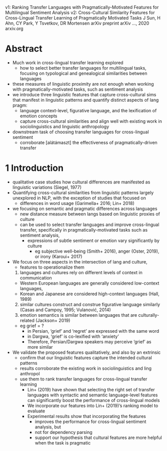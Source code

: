 v1: Ranking Transfer Languages with Pragmatically-Motivated Features
  for Multilingual Sentiment Analysis
v2: Cross-Cultural Similarity Features for Cross-Lingual Transfer Learning of
  Pragmatically Motivated Tasks
J Sun, H Ahn, CY Park, Y Tsvetkov, DR Mortensen
arXiv preprint arXiv …, 2020 arxiv.org

# Abstract

* Much work in cross-lingual transfer learning explored
  * how to select better transfer languages for multilingual tasks,
    focusing on typological and genealogical similarities between languages
* these measures of linguistic proximity are not enough when working with
  pragmatically-motivated tasks, such as sentiment analysis
* we introduce three linguistic features that capture cross-cultural sims that
  manifest in linguistic patterns and quantify distinct aspects of lang pragm:
  * language context-level, figurative language, and the
    lexification of emotion concepts
  * capture cross-cultural similarities and align well with existing work in
    sociolinguistics and linguistic anthropology
* downstream task of choosing transfer languages for cross-lingual sentiment
  * corroborate [alátámaszt] the effectiveness of pragmatically-driven transfer

# 1 Introduction

* qualitative case studies how
  cultural differences are manifested as linguistic variations (Siegel, 1977)
* Quantifying cross-cultural similarities from linguistic patterns
  largely unexplored in NLP, with the exception of studies that focused on
  * differences in word usage (Garimella+ 2016; Lin+ 2018)
* we focusing on semantic and pragmatic differences across languages
  * new distance measure between langs based on linguistic proxies of culture
  * can be used to select transfer languages and improve cross-lingual transfer,
    specifically in pragmatically-motivated tasks such as sentiment analysis,
    * expressions of subtle sentiment or emotion vary significantly by culture
      * eg subjective well-being (Smith+ 2016), anger (Oster, 2019), or
        irony (Karoui+ 2017)
* We focus on three aspects in the intersection of lang and culture,
  * features to operationalize them
  1. languages and cultures rely on different levels of context in communication
    * Western European languages are generally considered low-context languages,
    * Korean and Japanese are considered high-context languages (Hall, 1989)
  2. similar cultures construct and construe figurative language similarly
     (Casas and Campoy, 1995; Vulanović, 2014)
  3. emotion semantics is similar between languages that are culturally-related
    (Jackson+ 2019)
    * eg grief = ?
      * in Persian, ‘grief’ and ‘regret’ are expressed with the same word
      * in Dargwa, ‘grief’ is co-lexified with ‘anxiety’ 
      * Therefore, Persian/Dargwa speakers may perceive ‘grief’ as more similar
* We validate the proposed features qualitatively, and also by an extrinsic
  * confirm that our linguistic features capture the intended cultural patterns
  * results corroborate the existing work in sociolinguistics and ling anthropol
  * use them to rank transfer languages for cross-lingual transfer learning
    * Lin+ (2019) have shown that selecting the right set of transfer languages
      with syntactic and semantic language-level features can significantly
      boost the performance of cross-lingual models
    * We incorporate our features into Lin+ (2019)’s ranking model to evaluate
    * Experimental results show that incorporating the features
      * improves the performance for cross-lingual sentiment analysis, but
      * not for dependency parsing
      * support our hypothesis that
        cultural features are more helpful when the task is pragmatic
